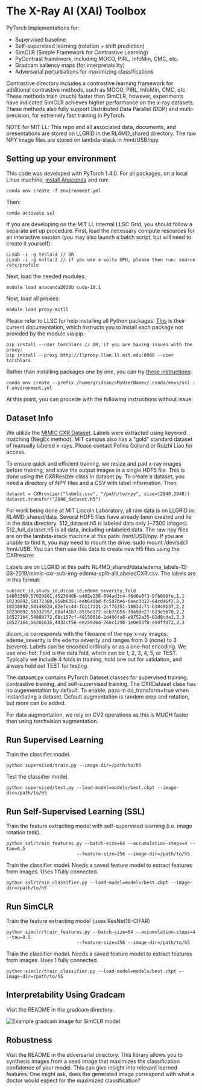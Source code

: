 # The X-Ray AI (XAI) Toolbox

PyTorch Implementations for:
 - Supervised baseline
 - Self-supervised learning (rotation + shift prediction)
 - SimCLR (Simple Framework for Contrastive Learning)
 - PyContrast framework, including MOCO, PIRL, InfoMin, CMC, etc.
 - Gradcam saliency maps (for interpretability)
 - Adversarial perturbations for maximizing classifications

Contrastive directory includes a contrastive learning framework for additional contrastive methods, such as MOCO, PIRL, InfoMin, CMC, etc. These methods train (much) faster than SimCLR, however, experiments have indicated SimCLR achieves higher performance on the x-ray datasets.  These methods also fully support Distributed Data Parallel (DDP) and multi-precision, for extremely fast training in PyTorch.

NOTE for MIT LL: This repo and all associated data, documents, and presentations are stored on LLGRID in the RL4MD\_shared directory. The raw NPY image files are stored on lambda-stack in /mnt/USB/npy.

## Setting up your environment
This code was developed with PyTorch 1.4.0. For all packages, on a local Linux machine, [install Anaconda](https://docs.anaconda.com/anaconda/install/linux/) and run:

	conda env create -f environment.yml

Then:

	conda activate ssl

If you are developing on the MIT LL internal LLSC Grid, you should follow a separate set up procedure. First, load the necessary compute resources for an interactive session (you may also launch a batch script, but will need to create it yourself):

	LLsub -i -g tesla:4 // OR
	LLsub -i -g volta:2 // if you use a volta GPU, please then run: source /etc/profile
	
Next, load the needed modules:

	module load anaconda2020b cuda-10.1
	
Next, load all proxies:

	module load proxy-mitll

Please refer to LLSC for help installing all Python packages. [This](https://lldrpl1prod.llan.ll.mit.edu/llsc/installing-python-packages) is their current documentation, which instructs you to install each package not provided by the module via pip:

	pip install --user torchlars // OR, if you are having issues with the proxy:
	pip install --proxy http://llproxy.llan.ll.mit.edu:8080 --user torchlars
	
Rather than installing packages one by one, you can try [these instructions](https://lldrpl1prod.llan.ll.mit.edu/llsc/installing-python-packages):

	conda env create --prefix /home/gridsan/<MyUserName>/.conda/envs/ssl -f environment.yml
	
At this point, you can procede with the following instructions without issue.

## Dataset Info
We utilize the [MIMIC CXR Dataset](https://physionet.org/content/mimic-cxr/2.0.0/). Labels were extracted using keyword matching (NegEx method). MIT campus also has a "gold" standard dataset of manually labeled x-rays. Please contact Polina Golland or Ruizhi Liao for access.

To ensure quick and efficient training, we resize and pad x-ray images before training, and save the output images in a single HDF5 file. This is done using the CXRResizer class in dataset.py. To create a dataset, you need a directory of NPY files and a CSV with label information. Then:

	dataset = CXRresizer("labels.csv", "/path/to/npy", size=(2048,2048))
	dataset.transfer("2048_dataset.h5")

For work being done at MIT Lincoln Laboratory, all raw data is on LLGRID in: RL4MD_shared/data. Several HDF5 files have already been created and lie in the data directory. 512_dataset.h5 is labeled data only (~7300 images). 512_full_dataset.h5 is all data, including unlabeled data. The raw npy files are on the lambda-stack machine at this path: /mnt/USB/npy. If you are unable to find it, you may need to mount the drive: sudo mount /dev/sdc1 /mnt/USB. You can then use this data to create new H5 files using the CXRresizer.

Labels are on LLGRID at this path: RL4MD_shared/data/edema_labels-12-03-2019/mimic-cxr-sub-img-edema-split-allLabeledCXR.csv. The labels are in this format:

	subject_id,study_id,dicom_id,edeme_severity,fold
	14003369,57020861,4523640b-e402e256-094ad3c4-f6d6e0f3-9fb696fe,1,1
	18230892,54172360,956b6351-eeb640bd-fc587be6-0aec3312-64cd46f2,0,2
	18230892,56148624,62efec44-fb117321-2cf76351-1803dcf1-b3049137,2,2
	18230892,56332957,08af41b7-8516e172-ecb75055-79a9de27-b23e5670,2,2
	18527164,54888772,68c157cf-49158016-2d406fa8-e9752a35-02d8cda1,3,3
	18527164,56201635,4432cf56-ee25936a-768c129b-1e0e83f8-a94ff072,3,3

dicom_id corresponds with the filename of the npy x-ray images. edeme_severity is the edema severity and ranges from 0 (none) to 3 (severe). Labels can be encoded ordinally or as a one-hot encoding. We use one-hot. Fold is the data fold, which can be 1, 2, 3, 4, 5, or TEST. Typically we include 4 folds in training, hold one out for validation, and always hold out TEST for testing.

The dataset.py contains PyTorch Dataset classes for supervised training, contrastive training, and self-supervised training. The CXRDataset class has no augementation by default. To enable, pass in do_transform=true when instantiating a dataset. Default augmentation is random crop and rotation, but more can be added.

For data augmentation, we rely on CV2 operations as this is MUCH faster than using torchvision augmentation.

## Run Supervised Learning
Train the classifier model.

    python supervised/train.py --image-dir=/path/to/h5

Test the classifier model.

    python supervised/test.py --load-model=models/best.ckpt --image-dir=/path/to/h5

## Run Self-Supervised Learning (SSL)
Train the feature extracting model with self-supervised learning (i.e. image rotation task).

    python ssl/train_features.py --batch-size=64 --accumulation-steps=4 --tau=0.5 
                              --feature-size=256 --image-dir=/path/to/h5
    
Train the classifier model. Needs a saved feature model to extract features from images. Uses 1 fully connected.

    python ssl/train_classifier.py --load-model=models/best.ckpt --image-dir=/path/to/h5

## Run SimCLR
Train the feature extracting model (uses ResNet18-CIFAR)

    python simclr/train_features.py --batch-size=64 --accumulation-steps=4 --tau=0.5 
                              --feature-size=256 --image-dir=/path/to/h5
    
Train the classifier model. Needs a saved feature model to extract features from images. Uses 1 fully connected.

    python simclr/train_classifier.py --load-model=models/best.ckpt --image-dir=/path/to/h5

## Interpretability Using Gradcam
Visit the README in the gradcam directory.

![Example gradcam image for SimCLR model](https:github.com/tzofi/xray-ai/blob/master/gradcam/contrastive_learning_gradcam.png)

## Robustness
Visit the README in the adversarial directory. This library allows you to synthesis images from a seed image that maximizes the classification confidence of your model. This can give insight into relevant learned features. One might ask, does the generated image correspond with what a doctor would expect for the maximized classification?
